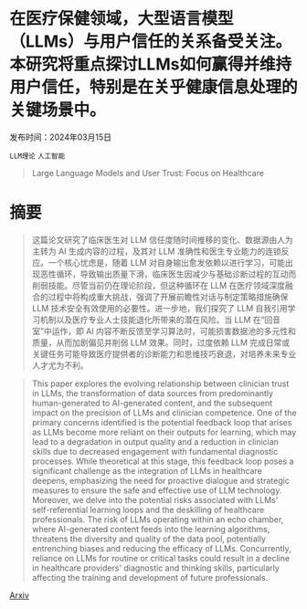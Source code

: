 # 在医疗保健领域，大型语言模型（LLMs）与用户信任的关系备受关注。本研究将重点探讨LLMs如何赢得并维持用户信任，特别是在关乎健康信息处理的关键场景中。

发布时间：2024年03月15日

`LLM理论` `人工智能`

> Large Language Models and User Trust: Focus on Healthcare

# 摘要

> 这篇论文研究了临床医生对 LLM 信任度随时间推移的变化、数据源由人为主转为 AI 生成内容的过程，及其对 LLM 准确性和医生专业能力的连锁反应。一个核心忧虑是，随着 LLM 对自身输出愈发依赖以进行学习，可能出现恶性循环，导致输出质量下滑，临床医生因减少与基础诊断过程的互动而削弱技能。尽管当前仍在理论阶段，但这种循环在 LLM 在医疗领域深度融合的过程中将构成重大挑战，强调了开展前瞻性对话与制定策略措施确保 LLM 技术安全有效使用的必要性。进一步地，我们探究了 LLM 自我引用学习机制以及医疗专业人士技能退化所带来的潜在风险。当 LLM 在“回音室”中运作，即 AI 内容不断反馈至学习算法时，可能损害数据池的多元性和质量，从而加剧偏见并削弱 LLM 效果。同时，过度依赖 LLM 完成日常或关键任务可能导致医疗提供者的诊断能力和思维技巧衰退，对培养未来专业人才尤为不利。

> This paper explores the evolving relationship between clinician trust in LLMs, the transformation of data sources from predominantly human-generated to AI-generated content, and the subsequent impact on the precision of LLMs and clinician competence. One of the primary concerns identified is the potential feedback loop that arises as LLMs become more reliant on their outputs for learning, which may lead to a degradation in output quality and a reduction in clinician skills due to decreased engagement with fundamental diagnostic processes. While theoretical at this stage, this feedback loop poses a significant challenge as the integration of LLMs in healthcare deepens, emphasizing the need for proactive dialogue and strategic measures to ensure the safe and effective use of LLM technology. Moreover, we delve into the potential risks associated with LLMs' self-referential learning loops and the deskilling of healthcare professionals. The risk of LLMs operating within an echo chamber, where AI-generated content feeds into the learning algorithms, threatens the diversity and quality of the data pool, potentially entrenching biases and reducing the efficacy of LLMs. Concurrently, reliance on LLMs for routine or critical tasks could result in a decline in healthcare providers' diagnostic and thinking skills, particularly affecting the training and development of future professionals.

[Arxiv](https://arxiv.org/abs/2403.14691)